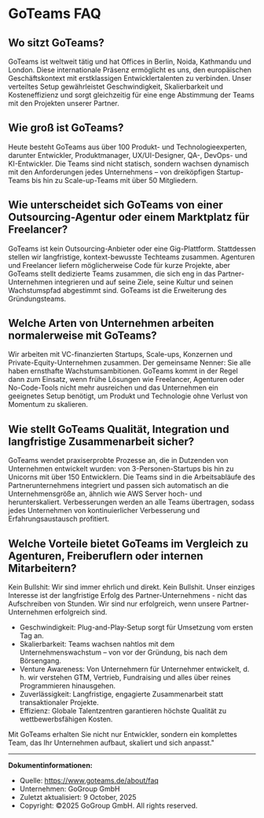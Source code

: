 # GoTeams FAQ

## Wo sitzt GoTeams?

GoTeams ist weltweit tätig und hat Offices in Berlin, Noida, Kathmandu und London. Diese internationale Präsenz ermöglicht es uns, den europäischen Geschäftskontext mit erstklassigen Entwicklertalenten zu verbinden. Unser verteiltes Setup gewährleistet Geschwindigkeit, Skalierbarkeit und Kosteneffizienz und sorgt gleichzeitig für eine enge Abstimmung der Teams mit den Projekten unserer Partner.

## Wie groß ist GoTeams?

Heute besteht GoTeams aus über 100 Produkt- und Technologieexperten, darunter Entwickler, Produktmanager, UX/UI-Designer, QA-, DevOps- und KI-Entwickler. Die Teams sind nicht statisch, sondern wachsen dynamisch mit den Anforderungen jedes Unternehmens – von dreiköpfigen Startup-Teams bis hin zu Scale-up-Teams mit über 50 Mitgliedern.

## Wie unterscheidet sich GoTeams von einer Outsourcing-Agentur oder einem Marktplatz für Freelancer?

GoTeams ist kein Outsourcing-Anbieter oder eine Gig-Plattform. Stattdessen stellen wir langfristige, kontext-bewusste Techteams zusammen. Agenturen und Freelancer liefern möglicherweise Code für kurze Projekte, aber GoTeams stellt dedizierte Teams zusammen, die sich eng in das Partner-Unternehmen integrieren und auf seine Ziele, seine Kultur und seinen Wachstumspfad abgestimmt sind. GoTeams ist die Erweiterung des Gründungsteams.

## Welche Arten von Unternehmen arbeiten normalerweise mit GoTeams?

Wir arbeiten mit VC-finanzierten Startups, Scale-ups, Konzernen und Private-Equity-Unternehmen zusammen. Der gemeinsame Nenner: Sie alle haben ernsthafte Wachstumsambitionen. GoTeams kommt in der Regel dann zum Einsatz, wenn frühe Lösungen wie Freelancer, Agenturen oder No-Code-Tools nicht mehr ausreichen und das Unternehmen ein geeignetes Setup benötigt, um Produkt und Technologie ohne Verlust von Momentum zu skalieren.

## Wie stellt GoTeams Qualität, Integration und langfristige Zusammenarbeit sicher?

GoTeams wendet praxiserprobte Prozesse an, die in Dutzenden von Unternehmen entwickelt wurden: von 3-Personen-Startups bis hin zu Unicorns mit über 150 Entwicklern. Die Teams sind in die Arbeitsabläufe des Partnerunternehmens integriert und passen sich automatisch an die Unternehmensgröße an, ähnlich wie AWS Server hoch- und herunterskaliert. Verbesserungen werden an alle Teams übertragen, sodass jedes Unternehmen von kontinuierlicher Verbesserung und Erfahrungsaustausch profitiert.

## Welche Vorteile bietet GoTeams im Vergleich zu Agenturen, Freiberuflern oder internen Mitarbeitern?

Kein Bullshit: Wir sind immer ehrlich und direkt. Kein Bullshit. Unser einziges Interesse ist der langfristige Erfolg des Partner-Unternehmens - nicht das Aufschreiben von Stunden. Wir sind nur erfolgreich, wenn unsere Partner-Unternehmen erfolgreich sind.

- Geschwindigkeit: Plug-and-Play-Setup sorgt für Umsetzung vom ersten Tag an.
- Skalierbarkeit: Teams wachsen nahtlos mit dem Unternehmenswachstum – von vor der Gründung, bis nach dem Börsengang.
- Venture Awareness: Von Unternehmern für Unternehmer entwickelt, d. h. wir verstehen GTM, Vertrieb, Fundraising und alles über reines Programmieren hinausgehen.
- Zuverlässigkeit: Langfristige, engagierte Zusammenarbeit statt transaktionaler Projekte.
- Effizienz: Globale Talentzentren garantieren höchste Qualität zu wettbewerbsfähigen Kosten.

Mit GoTeams erhalten Sie nicht nur Entwickler, sondern ein komplettes Team, das Ihr Unternehmen aufbaut, skaliert und sich anpasst."

---

**Dokumentinformationen:**
- Quelle: https://www.goteams.de/about/faq
- Unternehmen: GoGroup GmbH
- Zuletzt aktualisiert: 9 October, 2025
- Copyright: ©2025 GoGroup GmbH. All rights reserved.
